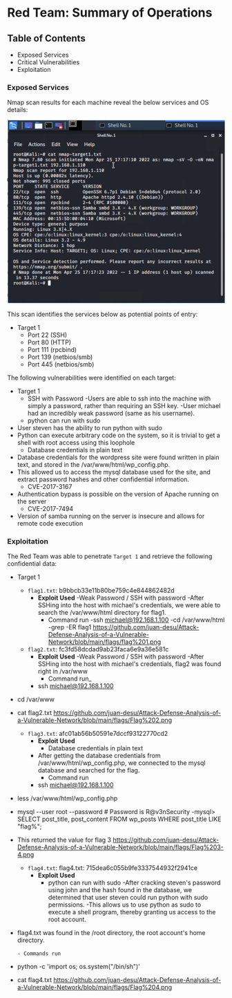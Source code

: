 # Red Team: Summary of Operations

## Table of Contents
- Exposed Services
- Critical Vulnerabilities
- Exploitation

### Exposed Services

Nmap scan results for each machine reveal the below services and OS details:

![alt text](https://github.com/juan-desu/Attack-Defense-Analysis-of-a-Vulnerable-Network/blob/main/flags/Nmap%20result%20scans.png)


This scan identifies the services below as potential points of entry:
- Target 1
  - Port 22 (SSH)
  - Port 80 (HTTP)
  - Port 111 (rpcbind)
  - Port 139 (netbios/smb)
  - Port 445 (netbios/smb)

The following vulnerabilities were identified on each target:
- Target 1
   - SSH with Password
-Users are able to ssh into the machine with simply a password, rather than requiring an SSH key.
-User michael had an incredibly weak password (same as his username).
   - python can run with sudo
- User steven has the ability to run python with sudo
- Python can execute arbitrary code on the system, so it is trivial to get a shell with root access using this loophole
   - Database credentials in plain text
- Database credentials for the wordpress site were found written in plain text, and stored in the /var/www/html/wp_config.php.
- This allowed us to access the mysql database used for the site, and extract password hashes and other confidential information.
   - CVE-2017-3167
- Authentication bypass is possible on the version of Apache running on the server
   - CVE-2017-7494
- Version of samba running on the server is insecure and allows for remote code execution

### Exploitation

The Red Team was able to penetrate `Target 1` and retrieve the following confidential data:
- Target 1
  - `flag1.txt`: b9bbcb33e11b80be759c4e844862482d
    - **Exploit Used**
      -Weak Password / SSH with password
	-After SSHing into the host with michael's credentials, we were able to search the /var/www/html directory for flag1. 
      - Command run
	-ssh michael@192.168.1.100
-cd /var/www/html
-grep -ER flag1
https://github.com/juan-desu/Attack-Defense-Analysis-of-a-Vulnerable-Network/blob/main/flags/flag%201.png
  - `flag2.txt`: fc3fd58dcdad9ab23faca6e9a36e581c
    - **Exploit Used**
      -Weak Password / SSH with password
	-After SSHing into the host with michael's credentials, flag2 was found right in /var/www
      - Command run_
	- ssh michael@192.168.1.100
- cd /var/www
- cat flag2.txt
https://github.com/juan-desu/Attack-Defense-Analysis-of-a-Vulnerable-Network/blob/main/flags/Flag%202.png
  - `flag3.txt`: afc01ab56b50591e7dccf93122770cd2
    - **Exploit Used**
      - Database credentials in plain text
	- After getting the database credentials from /var/www/html/wp_config.php, we connected to the mysql database and searched for the flag.
      - Command run
	- ssh michael@192.168.1.100
- less /var/www/html/wp_config.php
- mysql --user root --password # Password is R@v3nSecurity
-mysql> SELECT post_title, post_content FROM wp_posts WHERE post_title LIKE "flag%";
- This returned the value for flag 3
https://github.com/juan-desu/Attack-Defense-Analysis-of-a-Vulnerable-Network/blob/main/flags/Flag%203-4.png
  - `flag4.txt`: flag4.txt: 715dea6c055b9fe3337544932f2941ce
    - **Exploit Used**
      - python can run with sudo
	-After cracking steven's password using john and the hash found in the database, we determined that user steven could run python with sudo permissions.
-This allows us to use python as sudo to execute a shell program, thereby granting us access to the root account.
- flag4.txt was found in the /root directory, the root account's home directory.

      - Commands run
- python -c 'import os; os.system("/bin/sh")'
- cat flag4.txt
https://github.com/juan-desu/Attack-Defense-Analysis-of-a-Vulnerable-Network/blob/main/flags/Flag%204.png

